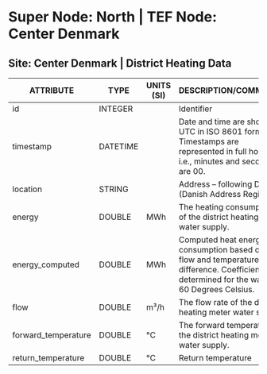 # Super Node: North | TEF Node: Center Denmark

## Site: Center Denmark | District Heating Data 

| ATTRIBUTE   | TYPE   | UNITS (SI)   | DESCRIPTION/COMMENTS   |
|-------------|--------|--------------|------------------------|
| id                   | INTEGER  |            | Identifier                                                                             |
| timestamp            | DATETIME |            | Date and time are shown in UTC in ISO 8601 format. Timestamps are represented in full hours, i.e., minutes and seconds are 00. |
| location             | STRING   |            | Address – following DAR (Danish Address Register)                                     |
| energy               | DOUBLE   | MWh        | The heating consumption of the district heating meter water supply.                   |
| energy_computed      | DOUBLE   | MWh        | Computed heat energy consumption based on the flow and temperature difference. Coefficients are determined for the water at 60 Degrees Celsius. |
| flow                 | DOUBLE   | m³/h       | The flow rate of the district heating meter water supply.                             |
| forward_temperature  | DOUBLE   | °C         | The forward temperature of the district heating meter water supply.                   |
| return_temperature   | DOUBLE   | °C         | Return temperature     
